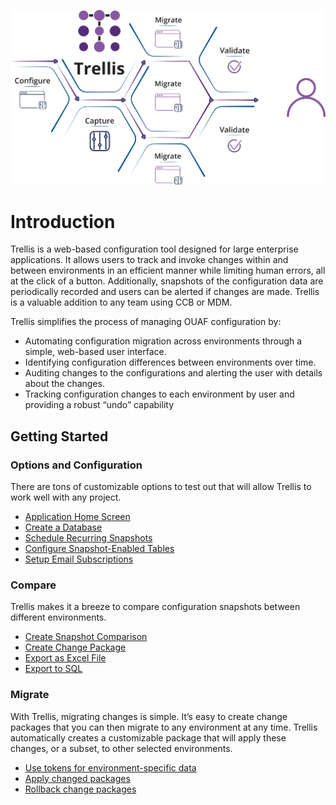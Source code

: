 ![Trellis Info-graphic](Media/Trellis-Infographic.png)

# Introduction

Trellis is a web-based configuration tool designed for large enterprise applications. It allows users to track and invoke changes within and between
environments in an efficient manner while limiting human errors, all at the click of a button. Additionally, snapshots of the configuration data are periodically recorded and users can be alerted if changes are made. Trellis is a valuable addition to any team using CCB or MDM.

Trellis simplifies the process of managing OUAF configuration by:

* Automating configuration migration across environments through a simple, web-based user interface.
* Identifying configuration differences between environments over time.
* Auditing changes to the configurations and alerting the user with details about the changes.
* Tracking configuration changes to each environment by user and providing a robust “undo” capability

## Getting Started

### Options and Configuration

There are tons of customizable options to test out that will allow Trellis to work well with any project.

* [Application Home Screen](Application-Home.md)
* [Create a Database](Admin-Pages.md#setting-up-a-database)
* [Schedule Recurring Snapshots](Admin-Pages.md#recurring-snapshots)
* [Configure Snapshot-Enabled Tables](Admin-Pages.md#schema-table-selector)
* [Setup Email Subscriptions](Preferences.md)

### Compare

Trellis makes it a breeze to compare configuration snapshots between different environments.

* [Create Snapshot Comparison](Snapshot-Comparisons.md)
* [Create Change Package](Change-Packages.md)
* [Export as Excel File](Download-as-Excel.md)
* [Export to SQL](Download-Tokenized-Sql.md)

### Migrate

With Trellis, migrating changes is simple. It’s easy to create change packages that you can then migrate to any environment at any time. Trellis automatically creates a customizable package that will apply these changes, or a subset, to other selected environments.

* [Use tokens for environment-specific data](Migrate/Use-Tokens.md)
* [Apply changed packages](Use-A-Package.md#migrating-to-a-target)
* [Rollback change packages](Use-A-Package.md#undo-packages)
